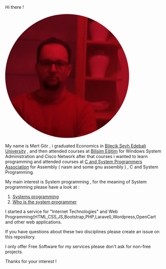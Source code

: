Hi there !

<img src="/pictures/mertgor-large-red.jpeg" alt="hwpplayer1" class="image">

<style>

.image {
 text-align: center;
 margin-left: auto;
 margin-right: auto;
 width: 400px;
 height: auto;
 border-radius: 50%;
}

</style>

My name is Mert Gör , i graduated Economics in [Bilecik Şeyh Edebali University](http://bilecik.edu.tr/) , and then attended courses at [Bilişim Eğitim](http://www.bilisimegitim.com/) for Windows System Administration and Cisco Network after that courses i wanted to learn programming and attended courses at [C and System Programmers Association](http://www.csystem.org/) for Assembly ( nasm and some gnu assembly ) , C and System Programming.

My main interest is System programming , for the meaning of System programming please have a look at :

1. [Systems programming](https://en.wikipedia.org/wiki/Systems_programming)
2. [Who is the system programmer](https://www.ibm.com/support/knowledgecenter/zosbasics/com.ibm.zos.zmainframe/zconc_sysprogrole.htm)

I started a service for "Internet Technologies" and Web Programming(HTML,CSS,JS,Bootstrap,PHP,Laravel),Wordpress,OpenCart and other web applications.

If you have questions about these two disciplines please create an issue on this repository.

I only offer Free Software for my services please don't ask for non-free projects.

Thanks for your interest !
